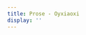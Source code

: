 ```yaml
---
title: Prose - Oyxiaoxi
display: ''
---
```


<SubNav/>

<ClientOnly>
  <Firefly/>
</ClientOnly>

<ListPosts type="prose"/>
